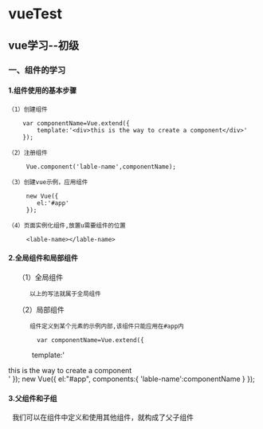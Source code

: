 #  vueTest
## vue学习--初级 
### 一、组件的学习 
#### 1.组件使用的基本步骤 
    （1）创建组件
    
        var componentName=Vue.extend({
            template:'<div>this is the way to create a component</div>'
        });
        
    （2）注册组件
    
         Vue.component('lable-name',componentName);
         
    （3）创建vue示例，应用组件
    
         new Vue({
            el:'#app'
         });
         
    （4）页面实例化组件,放置u需要组件的位置
    
         <lable-name></lable-name>
         
#### 2.全局组件和局部组件
      （1）全局组件
      
          以上的写法就属于全局组件
          
      （2）局部组件
      
          组件定义到某个元素的示例内部,该组件只能应用在#app内

            var componentName=Vue.extend({
              template:'<div>this is the way to create a component</div>'
            });
            new Vue({
              el:"#app",
              components:{
                  'lable-name':componentName
              }
            });

#### 3.父组件和子组

    我们可以在组件中定义和使用其他组件，就构成了父子组件
